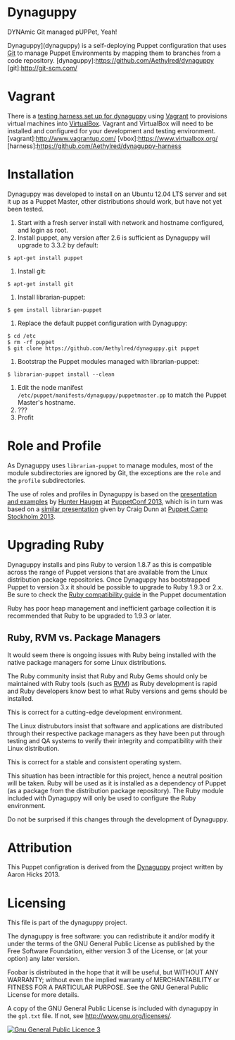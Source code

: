 # Dynaguppy

DYNAmic Git managed pUPPet, Yeah!

Dynaguppy](dynaguppy) is a self-deploying Puppet configuration that uses [Git](git) to manage Puppet Environments by mapping them to branches from a code repository.
[dynaguppy]:https://github.com/Aethylred/dynaguppy
[git]:http://git-scm.com/

# Vagrant

There is a [testing harness set up for dynaguppy](harness) using [Vagrant](vagrant) to provisions virtual machines into [VirtualBox](vbox). Vagrant and VirtualBox will need to be installed and configured for your development and testing environment.
[vagrant]:http://www.vagrantup.com/
[vbox]:https://www.virtualbox.org/
[harness]:https://github.com/Aethylred/dynaguppy-harness

# Installation

Dynaguppy was developed to install on an Ubuntu 12.04 LTS server and set it up as a Puppet Master, other distributions should work, but have not yet been tested.

1. Start with a fresh server install with network and hostname configured, and login as root.
1. Install puppet, any version after 2.6 is sufficient as Dynaguppy will upgrade to 3.3.2 by default:  
```
$ apt-get install puppet
```
1. Install git:  
```
$ apt-get install git
```
1. Install librarian-puppet:
```
$ gem install librarian-puppet
```
1. Replace the default puppet configuration with Dynaguppy:  
```
$ cd /etc
$ rm -rf puppet
$ git clone https://github.com/Aethylred/dynaguppy.git puppet
```
1. Bootstrap the Puppet modules managed with librarian-puppet:  
```
$ librarian-puppet install --clean
```
1. Edit the node manifest `/etc/puppet/manifests/dynaguppy/puppetmaster.pp` to match the Puppet Master's hostname.
1. ???
1. Profit

# Role and Profile

As Dynaguppy uses `librarian-puppet` to manage modules, most of the module subdirectories are ignored by Git, the exceptions are the `role` and the `profile` subdirectories.

The use of roles and profiles in Dynaguppy is based on the [presentation and examples](https://github.com/hunner/roles_and_profiles) by [Hunter Haugen](https://github.com/hunner) at [PuppetConf 2013](http://puppetconf.com/), which is in turn was based on a [similar presentation](http://www.slideshare.net/PuppetLabs/roles-talk) given by Craig Dunn at [Puppet Camp Stockholm 2013](http://puppetlabs.com/community/puppet-camp#previous).

# Upgrading Ruby

Dynaguppy installs and pins Ruby to version 1.8.7 as this is compatible across the range of Puppet versions that are available from the Linux distribution package repositories. Once Dynaguppy has bootstrapped Puppet to version 3.x it should be possible to upgrade to Ruby 1.9.3 or 2.x. Be sure to check the [Ruby compatibility guide](http://docs.puppetlabs.com/guides/platforms.html#ruby-versions) in the Puppet documentation

Ruby has poor heap management and inefficient garbage collection it is recommended that Ruby to be upgraded to 1.9.3 or later.

## Ruby, RVM vs. Package Managers

It would seem there is ongoing issues with Ruby being installed with the native package managers for some Linux distributions.

The Ruby community insist that Ruby and Ruby Gems should only be maintained with Ruby tools (such as [RVM](https://rvm.io/)) as Ruby development is rapid and Ruby developers know best to what Ruby versions and gems should be installed.

This is correct for a cutting-edge development environment.

The Linux distrubutors insist that software and applications are distributed through their respective package managers as they have been put through testing and QA systems to verify their integrity and compatibility with their Linux distribution.

This is correct for a stable and consistent operating system.

This situation has been intractible for this project, hence a neutral position will be taken. Ruby will be used as it is installed as a dependency of Puppet (as a package from the distribution package repository). The Ruby module included with Dynaguppy will only be used to configure the Ruby environment.

Do not be surprised if this changes through the development of Dynaguppy.

# Attribution

This Puppet configration is derived from the [Dynaguppy](dynaguppy) project written by Aaron Hicks 2013.

# Licensing

This file is part of the dynaguppy project.

The dynaguppy is free software: you can redistribute it and/or modify it under the terms of the GNU General Public License as published by the Free Software Foundation, either version 3 of the License, or (at your option) any later version.

Foobar is distributed in the hope that it will be useful, but WITHOUT ANY WARRANTY; without even the implied warranty of MERCHANTABILITY or FITNESS FOR A PARTICULAR PURPOSE. See the GNU General Public License for more details.

A copy of the GNU General Public License is included with dynaguppy in the `gpl.txt` file.  If not, see <http://www.gnu.org/licenses/>.

<a rel="license" href="http://www.gnu.org/licenses/"><img alt="Gnu General Public Licence 3" style="border-width:0" src="http://www.gnu.org/graphics/gplv3-88x31.png" /></a>

